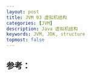 ```yaml
---
layout: post
title: JVM 03 虚拟机结构
categories: [JVM]
description: Java 虚拟机结构
keywords: JVM, JDK, structure
topmost: false
---
```















## 参考：


